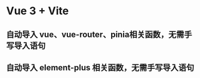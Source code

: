 # Vue 3 + Vite

## 自动导入 vue、vue-router、pinia相关函数，无需手写导入语句

## 自动导入 element-plus 相关函数，无需手写导入语句

<!-- ## 自动导入 vue-i18n 相关函数，无需手写导入语句

## 自动导入 axios 相关函数，无需手写导入语句

## 自动导入 lodash 相关函数，无需手写导入语句 -->

<!-- ## 自动导入 dayjs 相关函数，无需手写导入语句 -->

<!-- ## 自动导入 echarts 相关函数，无需手写导入语句 -->
